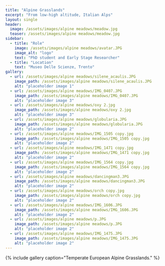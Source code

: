 ```yaml
---
title: "Alpine Grasslands"
excerpt: "From low-high altitude, Italian Alps"
layout: single
header:
  image: /assets/images/alpine meadows/meadow.jpg
  teaser: /assets/images/alpine meadows/meadow.jpg
sidebar:
  - title: "Role"
    image: /assets/images/alpine meadows/avatar.JPG
    image_alt: "logo"
    text: "PhD student and Early Stage Researcher"
  - title: "Location"
    text: "Museo Delle Scienze, Trento"
gallery:
  - url: /assets/images/alpine meadows/silene_acaulis.JPG
    image_path: /assets/images/alpine meadows/silene_acaulis.JPG
    alt: "placeholder image 1"
  - url: /assets/images/alpine meadows/IMG_0407.JPG
    image_path: /assets/images/alpine meadows/IMG_0407.JPG
    alt: "placeholder image 3"
  - url: /assets/images/alpine meadows/oxy 2.jpg
    image_path: /assets/images/alpine meadows/oxy 2.jpg
    alt: "placeholder image 3"  
  - url: /assets/images/alpine meadows/globularia.JPG
    image_path: /assets/images/alpine meadows/globularia.JPG
    alt: "placeholder image 2"
  - url: /assets/images/alpine meadows/IMG_1505 copy.jpg
    image_path: /assets/images/alpine meadows/IMG_1505 copy.jpg
    alt: "placeholder image 2"
  - url: /assets/images/alpine meadows/IMG_1471 copy.jpg
    image_path: /assets/images/alpine meadows/IMG_1471 copy.jpg
    alt: "placeholder image 2"
  - url: /assets/images/alpine meadows/IMG_1564 copy.jpg
    image_path: /assets/images/alpine meadows/IMG_1564 copy.jpg
    alt: "placeholder image 2"
  - url: /assets/images/alpine meadows/dancingman3.JPG
    image_path: /assets/images/alpine meadows/dancingman3.JPG
    alt: "placeholder image 2"
  - url: /assets/images/alpine meadows/orch copy.jpg
    image_path: /assets/images/alpine meadows/orch copy.jpg
    alt: "placeholder image 2"
  - url: /assets/images/alpine meadows/IMG_1606.JPG
    image_path: /assets/images/alpine meadows/IMG_1606.JPG
    alt: "placeholder image 2"
  - url: /assets/images/alpine meadows/p.JPG
    image_path: /assets/images/alpine meadows/p.JPG
    alt: "placeholder image 2"
  - url: /assets/images/alpine meadows/IMG_1475.JPG
    image_path: /assets/images/alpine meadows/IMG_1475.JPG
    alt: "placeholder image 2"
---
```




{% include gallery caption="Temperate European Alpine Grasslands." %}

